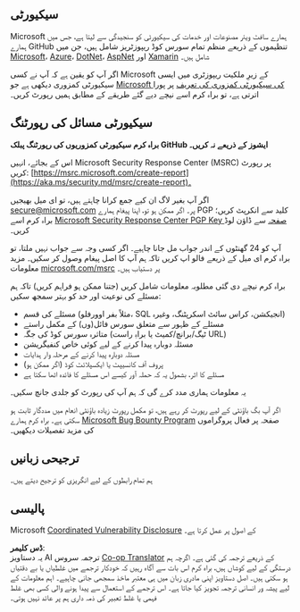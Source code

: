 <!--
CO_OP_TRANSLATOR_METADATA:
{
  "original_hash": "57f14126c1c6add76b3aef3844dfe4e3",
  "translation_date": "2025-05-07T13:03:05+00:00",
  "source_file": "SECURITY.md",
  "language_code": "ur"
}
-->
## سیکیورٹی

Microsoft ہمارے سافٹ ویئر مصنوعات اور خدمات کی سیکیورٹی کو سنجیدگی سے لیتا ہے، جس میں ہمارے GitHub تنظیموں کے ذریعے منظم تمام سورس کوڈ ریپوزٹریز شامل ہیں، جن میں [Microsoft](https://github.com/Microsoft)، [Azure](https://github.com/Azure)، [DotNet](https://github.com/dotnet)، [AspNet](https://github.com/aspnet) اور [Xamarin](https://github.com/xamarin) شامل ہیں۔

اگر آپ کو یقین ہے کہ آپ نے کسی Microsoft کے زیرِ ملکیت ریپوزٹری میں ایسی سیکیورٹی کمزوری دیکھی ہے جو [Microsoft کی سیکیورٹی کمزوری کی تعریف](https://aka.ms/security.md/definition) پر پورا اترتی ہے، تو براہ کرم اسے نیچے دیے گئے طریقے کے مطابق ہمیں رپورٹ کریں۔

## سیکیورٹی مسائل کی رپورٹنگ

**براہ کرم سیکیورٹی کمزوریوں کی رپورٹنگ پبلک GitHub ایشوز کے ذریعے نہ کریں۔**

اس کے بجائے، انہیں Microsoft Security Response Center (MSRC) پر رپورٹ کریں: [https://msrc.microsoft.com/create-report](https://aka.ms/security.md/msrc/create-report)۔

اگر آپ بغیر لاگ ان کیے جمع کرانا چاہتے ہیں، تو ای میل بھیجیں [secure@microsoft.com](mailto:secure@microsoft.com) پر۔ اگر ممکن ہو تو، اپنا پیغام ہمارے PGP کلید سے انکرپٹ کریں؛ براہ کرم اسے [Microsoft Security Response Center PGP Key صفحہ](https://aka.ms/security.md/msrc/pgp) سے ڈاؤن لوڈ کریں۔

آپ کو 24 گھنٹوں کے اندر جواب مل جانا چاہیے۔ اگر کسی وجہ سے جواب نہیں ملتا، تو براہ کرم ای میل کے ذریعے فالو اپ کریں تاکہ ہم آپ کا اصل پیغام وصول کر سکیں۔ مزید معلومات [microsoft.com/msrc](https://www.microsoft.com/msrc) پر دستیاب ہیں۔

براہ کرم نیچے دی گئی مطلوبہ معلومات شامل کریں (جتنا ممکن ہو فراہم کریں) تاکہ ہم مسئلے کی نوعیت اور حد کو بہتر سمجھ سکیں:

  * مسئلے کی قسم (مثلاً بفر اوورفلو، SQL انجیکشن، کراس سائٹ اسکرپٹنگ، وغیرہ)
  * مسئلے کے ظہور سے متعلق سورس فائل(وں) کے مکمل راستے
  * متاثرہ سورس کوڈ کی جگہ (ٹیگ/برانچ/کمیٹ یا براہِ راست URL)
  * مسئلہ دوبارہ پیدا کرنے کے لیے کوئی خاص کنفیگریشن
  * مسئلہ دوبارہ پیدا کرنے کے مرحلہ وار ہدایات
  * پروف آف کانسیپٹ یا ایکسپلائٹ کوڈ (اگر ممکن ہو)
  * مسئلے کا اثر، بشمول یہ کہ حملہ آور کیسے اس مسئلے کا فائدہ اٹھا سکتا ہے

یہ معلومات ہماری مدد کرے گی کہ ہم آپ کی رپورٹ کو جلدی جانچ سکیں۔

اگر آپ بگ باؤنٹی کے لیے رپورٹ کر رہے ہیں، تو مکمل رپورٹ زیادہ باؤنٹی انعام میں مددگار ثابت ہو سکتی ہے۔ براہ کرم ہمارے [Microsoft Bug Bounty Program](https://aka.ms/security.md/msrc/bounty) صفحہ پر فعال پروگراموں کی مزید تفصیلات دیکھیں۔

## ترجیحی زبانیں

ہم تمام رابطوں کے لیے انگریزی کو ترجیح دیتے ہیں۔

## پالیسی

Microsoft [Coordinated Vulnerability Disclosure](https://aka.ms/security.md/cvd) کے اصول پر عمل کرتا ہے۔

**ڈس کلیمر**:  
یہ دستاویز AI ترجمہ سروس [Co-op Translator](https://github.com/Azure/co-op-translator) کے ذریعے ترجمہ کی گئی ہے۔ اگرچہ ہم درستگی کے لیے کوشاں ہیں، براہ کرم اس بات سے آگاہ رہیں کہ خودکار ترجمے میں غلطیاں یا بے دقتیاں ہو سکتی ہیں۔ اصل دستاویز اپنی مادری زبان میں ہی معتبر ماخذ سمجھی جانی چاہیے۔ اہم معلومات کے لیے پیشہ ور انسانی ترجمہ تجویز کیا جاتا ہے۔ اس ترجمے کے استعمال سے پیدا ہونے والی کسی بھی غلط فہمی یا غلط تعبیر کی ذمہ داری ہم پر عائد نہیں ہوتی۔